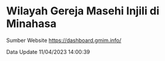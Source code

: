 # Wilayah Gereja Masehi Injili di Minahasa 
Sumber Website https://dashboard.gmim.info/

Data Update 11/04/2023 14:00:39
